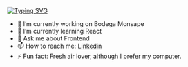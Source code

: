 

[![Typing SVG](https://readme-typing-svg.herokuapp.com?color=%23F771D0&center=true&vCenter=true&lines=Welcome+to+Aimy's+github;Explore+my+skills)](https://git.io/typing-svg)




- 🔭 I’m currently working on Bodega Monsape
- 🌱 I’m currently learning React
- 💬 Ask me about Frontend
- 📫 How to reach me: <a href= "https://www.linkedin.com/in/aime-pelozo/">Linkedin</a> 
- ⚡ Fun fact: Fresh air lover, although I prefer my computer.
